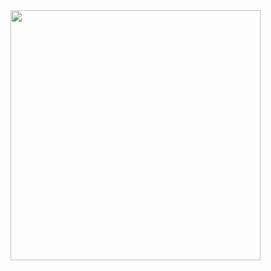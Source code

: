 <a href="mailto:feedback@sangwichspot.com">
<img width="400" height="400" src="./res/sangwich-bow.jpg">
</a>

<!-- [![](./res/sangwich-bow.jpg)](mailto:feedback@sangwich.com) -->